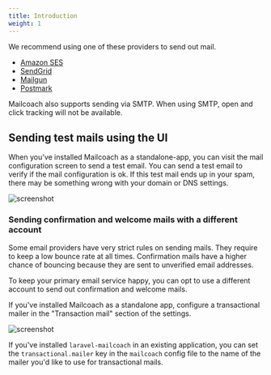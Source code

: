 ```yaml
---
title: Introduction
weight: 1
---
```


We recommend using one of these providers to send out mail.

- [Amazon SES](/docs/v3/app/mail-configuration/amazon-ses)
- [SendGrid](/docs/v3/app/mail-configuration/sendgrid)
- [Mailgun](/docs/v3/app/mail-configuration/mailgun)
- [Postmark](/docs/v3/app/mail-configuration/postmark)

Mailcoach also supports sending via SMTP. When using SMTP, open and click tracking will not be available.

## Sending test mails using the UI

When you've installed Mailcoach as a standalone-app, you can visit the mail configuration screen to send a test email. You can send a test email to verify if the mail configuration is ok. If this test mail ends up in your spam, there may be something wrong with your domain or DNS settings.

![screenshot](https://mailcoach.app/images/docs/v3/app/mail-configuration/successful-test-mail.png)

### Sending confirmation and welcome mails with a different account

Some email providers have very strict rules on sending mails. They require to keep a low bounce rate at all times. Confirmation mails have a higher chance of bouncing because they are sent to unverified email addresses.

To keep your primary email service happy, you can opt to use a different account to send out confirmation and welcome mails.

If you've installed Mailcoach as a standalone app, configure a transactional mailer in the "Transaction mail" section of the settings.

![screenshot](https://mailcoach.app/images/docs/v3/app/mail-configuration/transactional.png)

If you've installed `laravel-mailcoach` in an existing application, you can set the `transactional.mailer` key in the `mailcoach` config file to the name of the mailer you'd like to use for transactional mails.
